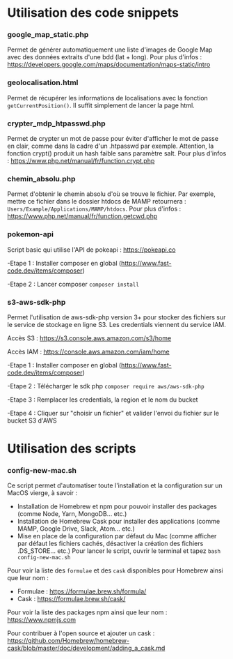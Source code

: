 # Utilisation des code snippets
### google_map_static.php
Permet de générer automatiquement une liste d'images de Google Map avec des données extraits d'une bdd (lat + long). Pour plus d'infos : https://developers.google.com/maps/documentation/maps-static/intro

### geolocalisation.html
Permet de récupérer les informations de localisations avec la fonction `getCurrentPosition()`. Il suffit simplement de lancer la page html.

### crypter_mdp_htpasswd.php
Permet de crypter un mot de passe pour éviter d'afficher le mot de passe en clair, comme dans la cadre d'un .htpasswd par exemple. Attention, la fonction crypt() produit un hash faible sans paramètre salt. Pour plus d'infos : https://www.php.net/manual/fr/function.crypt.php

### chemin_absolu.php
Permet d'obtenir le chemin absolu d'où se trouve le fichier. Par exemple, mettre ce fichier dans le dossier htdocs de MAMP retournera : `Users/Example/Applications/MAMP/htdocs`. Pour plus d'infos : https://www.php.net/manual/fr/function.getcwd.php

### pokemon-api
Script basic qui utilise l'API de pokeapi : https://pokeapi.co

-Etape 1 : Installer composer en global (https://www.fast-code.dev/items/composer)

-Etape 2 : Lancer composer `composer install`


### s3-aws-sdk-php
Permet l'utilisation de aws-sdk-php version 3+ pour stocker des fichiers sur le service de stockage en ligne S3. Les credentials viennent du service IAM.

Accès S3 : https://s3.console.aws.amazon.com/s3/home

Accès IAM : https://console.aws.amazon.com/iam/home

-Etape 1 : Installer composer en global (https://www.fast-code.dev/items/composer)

-Etape 2 : Télécharger le sdk php `composer require aws/aws-sdk-php`

-Etape 3 : Remplacer les credentials, la region et le nom du bucket

-Etape 4 : Cliquer sur "choisir un fichier" et valider l'envoi du fichier sur le bucket S3 d'AWS

# Utilisation des scripts
### config-new-mac.sh 
Ce script permet d'automatiser toute l'installation et la configuration sur un MacOS vierge, à savoir :
- Installation de Homebrew et npm pour pouvoir installer des packages (comme Node, Yarn, MongoDB... etc.)
- Installation de Homebrew Cask pour installer des applications (comme MAMP, Google Drive, Slack, Atom... etc.)
- Mise en place de la configuration par défaut du Mac (comme afficher par défaut les fichiers cachés, désactiver la création des fichiers .DS_STORE... etc.)
Pour lancer le script, ouvrir le terminal et tapez `bash config-new-mac.sh`

Pour voir la liste des `formulae` et des `cask` disponibles pour Homebrew ainsi que leur nom : 
- Formulae : https://formulae.brew.sh/formula/ 
- Cask : https://formulae.brew.sh/cask/

Pour voir la liste des packages npm ainsi que leur nom : https://www.npmjs.com

Pour contribuer à l'open source et ajouter un cask : https://github.com/Homebrew/homebrew-cask/blob/master/doc/development/adding_a_cask.md
